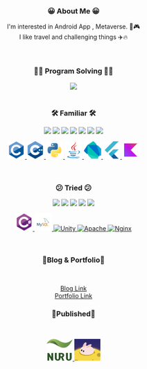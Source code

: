 <h3 align="center">😀 About Me 😀</h3>

<p align="center">
  I'm interested in Android App , Metaverse. 📱🎮<br>
  I like travel and challenging things ✈️🔥
</p><br>

<h3 align="center">👨‍💻 Program Solving 👨‍💻</h3>
<div align="center">
  <a href="https://solved.ac/crazem"><img src="http://mazassumnida.wtf/api/v2/generate_badge?boj=crazem"></a>
</div><br>

<h3 align="center">🛠 Familiar 🛠</h3>

<p align="center">
  <img src="https://img.shields.io/badge/C-A8B9CC?style=flat-square&logo=C&logoColor=white"/>
  <img src="https://img.shields.io/badge/C++-00599C?style=flat-square&logo=c%2B%2B&logoColor=white"/>
  <img src="https://img.shields.io/badge/Python-3776AB?style=flat-square&logo=Python&logoColor=white"/>
  <img src="https://img.shields.io/badge/Java-007396?style=flat-square&logo=Java&logoColor=white"/>
  <img src="https://img.shields.io/badge/Dart-0175C2?style=flat-square&logo=Dart&logoColor=white"/>
  <img src="https://img.shields.io/badge/Flutter-02569B?style=flat-square&logo=Flutter&logoColor=white"/>
  <img src="https://img.shields.io/badge/Kotlin-008080?style=flat-square&logo=Kotlin&logoColor=white"/>
</p>

<p align="center">
  <a href="https://www.cprogramming.com/">
    <img algin="center" alt="C" width="40" height="40" src="https://raw.githubusercontent.com/devicons/devicon/master/icons/c/c-original.svg"/>
  </a>
  <a href="https://www.w3schools.com/cpp/">
    <img algin="center" alt="C++" width="40" height="40" src="https://raw.githubusercontent.com/devicons/devicon/master/icons/cplusplus/cplusplus-original.svg"/>
  </a>
  <a href="https://www.python.org">
    <img algin="center" alt="Python" width="40" height="40" src="https://raw.githubusercontent.com/devicons/devicon/master/icons/python/python-original.svg"/>
  </a>
  <a href="https://www.java.com/en">
    <img algin="center" alt="Java" width="40" height="40" src="https://raw.githubusercontent.com/devicons/devicon/master/icons/java/java-original.svg"/>
  </a>
  <a href="https://dart.dev/">
    <img algin="center" alt="Dart" width="40" height="40" src="https://raw.githubusercontent.com/devicons/devicon/master/icons/dart/dart-original.svg"/>
  </a>
  <a href="https://flutter.dev/">
    <img algin="center" alt="Flutter" width="40" height="40" src="https://raw.githubusercontent.com/devicons/devicon/master/icons/flutter/flutter-original.svg"/>
  </a>
  <a href="https://kotlinlang.org/">
    <img algin="center" alt="Koltin" width="40" height="40" src="https://github.com/devicons/devicon/blob/master/icons/kotlin/kotlin-original.svg"/>
  </a>
</p><br>


<h3 align="center">😕 Tried 😕</h3>

<p align="center">
  <img src="https://img.shields.io/badge/CSharp-239120?style=flat-square&logo=CSharp&logoColor=white"/>
  <img src="https://img.shields.io/badge/Mysql-000080?style=flat-square&logo=Mysql&logoColor=white"/>
  <img src="https://img.shields.io/badge/Unity-COCOCO?style=flat-square&logo=unity&logoColor=white"/>
  <img src="https://img.shields.io/badge/Apache-800000?style=flat-square&logo=apache&logoColor=white"/>
  <img src="https://img.shields.io/badge/Nginx-FFFF00?style=flat-square&logo=nginx&logoColor=white"/>
  
</p>

<p align="center">
  <a href="https://www.w3schools.com/cs/">
    <img algin="center" alt="CS" width="40" height="40" src="https://raw.githubusercontent.com/devicons/devicon/master/icons/csharp/csharp-original.svg"/>
  </a>
  <a href="https://www.mysql.com/">
    <img algin="center" alt="MySQL" width="40" height="40" src="https://raw.githubusercontent.com/github/explore/80688e429a7d4ef2fca1e82350fe8e3517d3494d/topics/mysql/mysql.png"/>
  </a>
  <a href="https://unity.com/">
    <img algin="center" alt="Unity" width="40" height="40"  src="https://github.com/Choi-JaeHyeok-21500749/Choi-JaeHyeok-21500749/blob/main/unitylogo.jpg"/>
  </a>
  <a href="https://httpd.apache.org/">
    <img algin="center" alt="Apache" width="40" height="40"  src="https://github.com/Choi-JaeHyeok-21500749/Choi-JaeHyeok-21500749/blob/main/apache.png"/>
  </a>
  <a href="https://www.nginx.com/">
    <img algin="center" alt="Nginx" width="60" height="40"  src="https://github.com/Choi-JaeHyeok-21500749/Choi-JaeHyeok-21500749/blob/main/nginx.png"/>
  </a>
</p><br>


<h3 align="center">📜Blog & Portfolio📜</h3>
<br>
<p align="center">
 <a href="https://blog.naver.com/crazem">Blog Link</a>
  <br>
  <a href="https://bulttaeng.github.io/">Portfolio Link</a>
</p>

<h3 align="center">📱Published📱</h3>
<br>
<p align="center">

 <a href="https://play.google.com/store/apps/details?id=com.greenfarm.nuru&pli=1">
    <img algin="center" width="60" height="50" src="https://github.com/BulTTaeng/BulTTaeng/blob/main/nuru_icon.png"/>
 </a>
 
 <a href="https://play.google.com/store/apps/details?id=com.healing.standalone&hl=ko&gl=US">
    <img algin="center" width="60" height="50" src="https://github.com/BulTTaeng/BulTTaeng/blob/main/standalone_icon.png"/>
 </a>
</p>

<!--
**Choi-JaeHyeok-21500749/Choi-JaeHyeok-21500749** is a ✨ _special_ ✨ repository because its `README.md` (this file) appears on your GitHub profile.

Here are some ideas to get you started:

- 🔭 I’m currently working on ...`
- 🌱 I’m currently learning ...
- 👯 I’m looking to collaborate on ...
- 🤔 I’m looking for help with ...
- 💬 Ask me about ...
- 📫 How to reach me: ...
- 😄 Pronouns: ...
- ⚡ Fun fact: ...
-->
